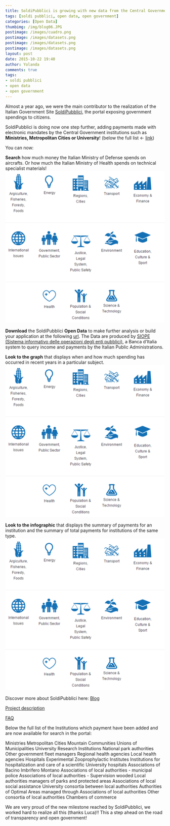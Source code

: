 ```yaml
---
title: SoldiPubblici is growing with new data from the Central Government
tags: [soldi pubblici, open data, open government]
categories: [Open Data]
thumbimg: /img/blog06.JPG
postimage: /images/cuadro.png
postimage: /images/datasets.png
postimage: /images/datasets.png
postimage: /images/datasets.png
layout: post
date: 2015-10-22 19:40
author: Yolanda
comments: true
tags:
- soldi pubblici
- open data
- open government
---
```


Almost a year ago, we were the main contributor to the realization of the Italian Government Site [SoldiPubblici](http://soldipubblici.gov.it/it/home), the portal exposing government spendings to citizens. 

SoldiPubblici is doing now one step further, adding payments made with electronic mandates by the Central Government institutions such as **Ministries, Metropolitan Cities or University**! (below the full list ← [link](#aabb))

You can now:

**Search** how much money the Italian Ministry of Defense spends on aircrafts. Or how much the Italian Ministry of Health spends on technical specialist materials!
![datasets](https://github.com/sciamlab/blog/blob/gh-pages/images/cuadro.png?raw=true)

**Download** the SoldiPubblici **Open Data** to make further analysis or build your application at the following [url](http://soldipubblici.gov.it/it/developers). The Data are produced by [SIOPE (Sistema informativo delle operazioni degli enti pubblici)](https://www.siope.it/), a Banca d’Italia system to query income and payments by the Italian Public Administrations.

**Look to the graph** that displays when and how much spending has occurred in recent years in a particular subject.
![datasets](https://github.com/sciamlab/blog/blob/gh-pages/images/cuadro.png?raw=true)

**Look to the infographic** that displays the summary of payments for an institution and the summary of total payments for institutions of the same type.
![datasets](https://github.com/sciamlab/blog/blob/gh-pages/images/cuadro.png?raw=true)

Discover more about SoldiPubblici here:
[Blog](http://blog.sciamlab.com/open%20data/2014/12/20/soldipubblici.html#.Vio_l9LhDIU)

[Project description](http://soldipubblici.gov.it/it/progetto)

[FAQ](http://soldipubblici.gov.it/it/help)


<a name="aabb"></a>
Below the full list of the Institutions which payment have been added and are now available for search in the portal: 

Ministries
Metropolitan Cities
Mountain Communities
Unions of Municipalities
University
Research Institutions
National park authorities
Other government fleet managers
Regional health agencies
Local health agencies
Hospitals
Experimental Zooprophylactic Institutes 
Institutions for hospitalization and care of a scientific
University hospitals
Associations of Bacino Imbrifero Montano
Associations of local authorities - municipal police
Associations of local authorities - Supervision wooded
Local authorities managers of parks and protected areas
Associations of local social assistance
University consortia between local authorities
Authorities of Optimal Areas managed through Associations of local authorities
Other consortia of local authorities
Chambers of commerce

We are very proud of the new milestone reached by SoldiPubblici, we worked hard to realize all this (thanks Luca)!! This a step ahead on the road of transparency and open government!

